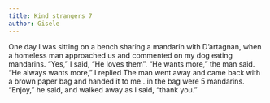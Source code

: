 ```yaml
---
title: Kind strangers 7
author: Gisele
---
```


One day I was sitting on a bench sharing a mandarin with D’artagnan, when a homeless man approached us and commented on my dog eating mandarins. “Yes,” I said, “He loves them”. “He wants more,” the man said. “He always wants more,” I replied The man went away and came back with a brown paper bag and handed it to me…in the bag were 5 mandarins. “Enjoy,” he said, and walked away as I said, “thank you.”
